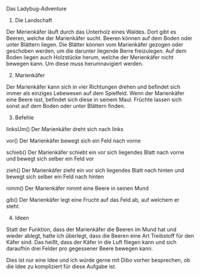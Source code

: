 Das Ladybug-Adventure

1. Die Landschaft

Der Merienkäfer läuft durch das Unterholz eines Waldes.
Dort gibt es Beeren, welche der Marienkäfer sucht.
Beeren können auf dem Boden oder unter Blättern liegen.
Die Blätter können vom Marienkäfer gezogen oder geschoben 
werden, um die darunter liegende Berre freizulegen. Auf dem
Boden liegen auch Holzstücke herum, welche der Merienkäfer nicht 
bewegen kann. Um diese muss herumnavigiert werden.

2. Marienkäfer

Der Marienkäfer kann sich in vier Richtungen drehen und befindet sich 
immer als einziges Lebewesen auf dem Spielfeld. Wenn der Marienkäfer 
eine Beere isst, befindet sich diese in seinem Maul. Früchte lassen
sich sonst auf dem Boden oder unter Blättern finden.

3. Befehle

linksUm() Der Marienkäfer dreht sich nach links 

vor() Der Marienkäfer bewegt sich ein Feld nach vorne

schieb() Der Marienkäfer schiebt ein vor sich liegendes Blatt nach vorne
und bewegt sich selber ein Feld vor

zieh() Der Marienkäfer zieht ein vor sich liegendes Blatt nach hinten
und bewegt sich selber ein Feld nach hinten

nimm() Der Marienkäfer nimmt eine Beere in seinen Mund

gib() Der Marienkäfer legt eine Frucht auf das Feld ab, auf welchem
er steht.

4. Ideen 

Statt der Funktion, dass der Marienkäfer die Beeren im Mund hat und wieder 
ablegt, hatte ich überlegt, dass die Beeren eine Art Treibstoff für den Käfer sind.
Das heißt, dass der Käfer in die Luft fliegen kann und sich daraufhin drei Felder 
pro gegessener Beere bewegen kann.

Dies ist nur eine Idee und ich würde gerne mit Dibo vorher besprechen, ob die Idee
zu kompliziert für diese Aufgabe ist.